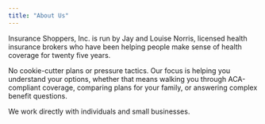 ```yaml
---
title: "About Us"
---
```


Insurance Shoppers, Inc. is run by Jay and Louise Norris, licensed health insurance brokers who have been helping people make sense of health coverage for twenty five years.

No cookie-cutter plans or pressure tactics. Our focus is helping you understand your options, whether that means walking you through ACA-compliant coverage, comparing plans for your family, or answering complex benefit questions.

We work directly with individuals and small businesses.
